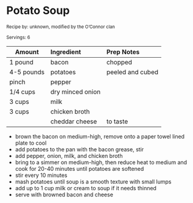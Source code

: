 # Potato Soup

<small>Recipe by: unknown, modified by the O’Connor clan</small>

<small>Servings: 6</small>

| Amount     | Ingredient       | Prep Notes       |
| ---------- | :--------------- | :--------------- |
| 1 pound    | bacon            | chopped          |
| 4-5 pounds | potatoes         | peeled and cubed |
| pinch      | pepper           |                  |
| 1/4 cups   | dry minced onion |                  |
| 3 cups     | milk             |                  |
| 3 cups     | chicken broth    |                  |
|            | cheddar cheese   | to taste         |

- brown the bacon on medium-high, remove onto a paper towel lined plate to cool
- add potatoes to the pan with the bacon grease, stir
- add pepper, onion, milk, and chicken broth
- bring to a simmer on medium-high, then reduce heat to medium and cook for 20-40 minutes until potatoes are softened
- stir every 10 minutes
- mash potatoes until soup is a smooth texture with small lumps
- add up to 1 cup milk or cream to soup if it needs thinned
- serve with browned bacon and cheese
